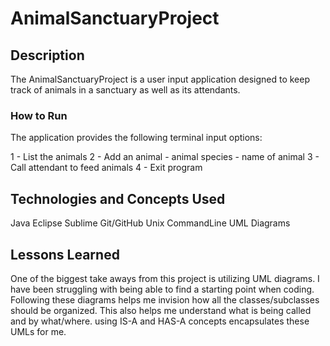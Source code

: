 # AnimalSanctuaryProject

## Description
The AnimalSanctuaryProject is a user input application designed to keep track of animals in a sanctuary as well as its attendants.

### How to Run
The application provides the following terminal input options:

1 - List the animals
2 - Add an animal
	- animal species
	- name of animal
3 - Call attendant to feed animals
4 - Exit program

## Technologies and Concepts Used

Java
Eclipse
Sublime
Git/GitHub
Unix CommandLine
UML Diagrams

## Lessons Learned

One of the biggest take aways from this project is utilizing UML diagrams. I have been struggling with being able to find a starting point when coding. Following these diagrams helps me invision how all the classes/subclasses should be organized. This also helps me understand what is being called and by what/where. using IS-A and HAS-A concepts encapsulates these UMLs for me.